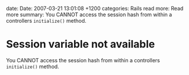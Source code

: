 date: Date: 2007-03-21 13:01:08 +1200
categories: Rails
read more: Read more
summary: You CANNOT access the session hash from within a controllers `initialize()` method.

# Session variable not available

You CANNOT access the session hash from within a controllers `initialize()` method.